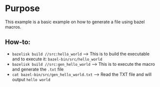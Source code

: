# Purpose
This example is a basic example on how to generate a file using bazel macros.

## How-to:
- `bazelisk build //src:hello_world` --> This is to build the executable and to execute it: `bazel-bin/src/hello_world`
- `bazelisk build //src:gen_hello_world` --> This is to execute the macro and generate the `.txt` file
- `cat bazel-bin/src/gen_hello_world.txt` --> Read the TXT file and will output `hello world`